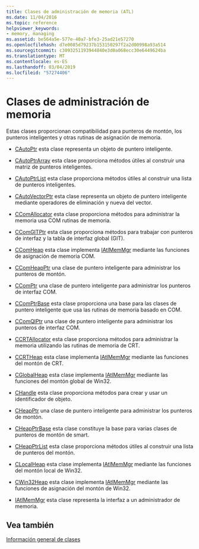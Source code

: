 ```yaml
---
title: Clases de administración de memoria (ATL)
ms.date: 11/04/2016
ms.topic: reference
helpviewer_keywords:
- memory, managing
ms.assetid: be564a5e-577e-40a7-bfe3-25ad21e57270
ms.openlocfilehash: d7e0085d79237b153150297f2a2d00998a93a514
ms.sourcegitcommit: c3093251193944840e3d0a068ecc30e6449624ba
ms.translationtype: MT
ms.contentlocale: es-ES
ms.lasthandoff: 03/04/2019
ms.locfileid: "57274406"
---
```

# <a name="memory-management-classes"></a>Clases de administración de memoria

Estas clases proporcionan compatibilidad para punteros de montón, los punteros inteligentes y otras rutinas de asignación de memoria.

- [CAutoPtr](../atl/reference/cautoptr-class.md) esta clase representa un objeto de puntero inteligente.

- [CAutoPtrArray](../atl/reference/cautoptrarray-class.md) esta clase proporciona métodos útiles al construir una matriz de punteros inteligentes.

- [CAutoPtrList](../atl/reference/cautoptrlist-class.md) esta clase proporciona métodos útiles al construir una lista de punteros inteligentes.

- [CAutoVectorPtr](../atl/reference/cautovectorptr-class.md) esta clase representa un objeto de puntero inteligente mediante operadores de eliminación y nueva del vector.

- [CComAllocator](../atl/reference/ccomallocator-class.md) esta clase proporciona métodos para administrar la memoria usa COM rutinas de memoria.

- [CComGITPtr](../atl/reference/ccomgitptr-class.md) esta clase proporciona métodos para trabajar con punteros de interfaz y la tabla de interfaz global (GIT).

- [CComHeap](../atl/reference/ccomheap-class.md) esta clase implementa [IAtlMemMgr](../atl/reference/iatlmemmgr-class.md) mediante las funciones de asignación de memoria COM.

- [CComHeapPtr](../atl/reference/ccomheapptr-class.md) una clase de puntero inteligente para administrar los punteros de montón.

- [CComPtr](../atl/reference/ccomptr-class.md) una clase de puntero inteligente para administrar los punteros de interfaz COM.

- [CComPtrBase](../atl/reference/ccomptrbase-class.md) esta clase proporciona una base para las clases de puntero inteligente que usa las rutinas de memoria basado en COM.

- [CComQIPtr](../atl/reference/ccomqiptr-class.md) una clase de puntero inteligente para administrar los punteros de interfaz COM.

- [CCRTAllocator](../atl/reference/ccrtallocator-class.md) esta clase proporciona métodos para administrar la memoria utilizando las rutinas de memoria de CRT.

- [CCRTHeap](../atl/reference/ccrtheap-class.md) esta clase implementa [IAtlMemMgr](../atl/reference/iatlmemmgr-class.md) mediante las funciones del montón de CRT.

- [CGlobalHeap](../atl/reference/cglobalheap-class.md) esta clase implementa [IAtlMemMgr](../atl/reference/iatlmemmgr-class.md) mediante las funciones del montón global de Win32.

- [CHandle](../atl/reference/chandle-class.md) esta clase proporciona métodos para crear y usar un identificador de objeto.

- [CHeapPtr](../atl/reference/cheapptr-class.md) una clase de puntero inteligente para administrar los punteros de montón.

- [CHeapPtrBase](../atl/reference/cheapptrbase-class.md) esta clase constituye la base para varias clases de punteros de montón de smart.

- [CHeapPtrList](../atl/reference/cheapptrlist-class.md) esta clase proporciona métodos útiles al construir una lista de punteros del montón.

- [CLocalHeap](../atl/reference/clocalheap-class.md) esta clase implementa [IAtlMemMgr](../atl/reference/iatlmemmgr-class.md) mediante las funciones del montón local de Win32.

- [CWin32Heap](../atl/reference/cwin32heap-class.md) esta clase implementa [IAtlMemMgr](../atl/reference/iatlmemmgr-class.md) mediante las funciones de asignación del montón de Win32.

- [IAtlMemMgr](../atl/reference/iatlmemmgr-class.md) esta clase representa la interfaz a un administrador de memoria.

## <a name="see-also"></a>Vea también

[Información general de clases](../atl/atl-class-overview.md)
